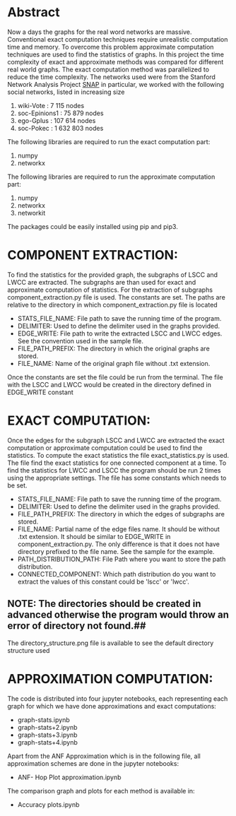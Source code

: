 
# Abstract

Now a days the graphs for the real word networks are massive. Conventional exact computation techniques require unrealistic computation time and memory. To overcome this problem approximate computation techniques are used to find the statistics of graphs. In this project the time complexity of exact and approximate methods was compared for different real world graphs. The exact computation method was parallelized to reduce the time complexity.
The networks used were from the Stanford Network Analysis Project [SNAP](http://snap.stanford.edu/data/index.html)
in particular, we worked with the following social networks, listed in increasing size

1. wiki-Vote : 7 115 nodes
2. soc-Epinions1 : 75 879 nodes
3. ego-Gplus : 107 614 nodes
4. soc-Pokec : 1 632 803 nodes

The following libraries are required to run the exact computation part:
1. numpy
2. networkx

The following libraries are required to run the approximate computation part:
1. numpy
2. networkx
3. networkit

The packages could be easily installed using pip and pip3.

# COMPONENT EXTRACTION: 

To find the statistics for the provided graph, the subgraphs of LSCC and LWCC are extracted. The subgraphs are than used for exact and approximate computation of statistics.
For the extraction of subgraphs component_extraction.py file is used. The constants are set. The paths are relative to the directory in which component_extraction.py file is located


* STATS_FILE_NAME:	File path to save the running time of the program.
* DELIMITER:		Used to define the delimiter used in the graphs provided.
* EDGE_WRITE:		File path to write the extracted LSCC and LWCC edges. See the convention used in the sample file.
* FILE_PATH_PREFIX:	The directory in which the original graphs are stored.
* FILE_NAME:		Name of the original graph file without .txt extension.

Once the constants are set the file could be run from the terminal. The file with the LSCC and LWCC would be created in the directory defined in EDGE_WRITE constant

# EXACT COMPUTATION:

Once the edges for the subgraph LSCC and LWCC are extracted the exact computation or approximate computation could be used to find the statistics.
To compute the exact statistics the file exact_statistics.py is used. The file find the exact statistics for one connected component at a time. To find the statistics for LWCC and LSCC the program should be run 2 times using the appropriate settings. The file has some constants which needs to be set.

* STATS_FILE_NAME:	File path to save the running time of the program.
* DELIMITER:		Used to define the delimiter used in the graphs provided.
* FILE_PATH_PREFIX:	The directory in which the edges of subgraphs are stored.
* FILE_NAME:		Partial name of the edge files name. It should be without .txt extension. It should be similar to EDGE_WRITE in component_extraction.py. The only difference is that it does not have directory prefixed to the file name. See the sample for the example.
* PATH_DISTRIBUTION_PATH:	File Path where you want to store the path distribution.
* CONNECTED_COMPONENT:	Which path distribution do you want to extract the values of this constant could be 'lscc' or 'lwcc'.

## NOTE: The directories should be created in advanced otherwise the program would throw an error of directory not found.##

The directory_structure.png file is available to see the default directory structure used

# APPROXIMATION COMPUTATION:

The code is distributed into four jupyter notebooks, each representing each graph for which we have done approximations and exact computations:

* graph-stats.ipynb
* graph-stats+2.ipynb
* graph-stats+3.ipynb
* graph-stats+4.ipynb

Apart from the ANF Approximation which is in the following file, all approximation schemes are done in the jupyter notebooks:

* ANF- Hop Plot approximation.ipynb

The comparison graph and plots for each method is available in:

* Accuracy plots.ipynb

